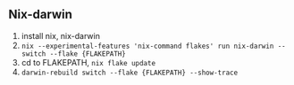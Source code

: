 ## Nix-darwin

1. install nix, nix-darwin
2. `nix --experimental-features 'nix-command flakes' run nix-darwin -- switch --flake {FLAKEPATH}`
3. cd to FLAKEPATH, `nix flake update`
4. `darwin-rebuild switch --flake {FLAKEPATH} --show-trace`


